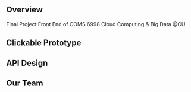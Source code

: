 ## Overview

Final Project Front End of COMS 6998 Cloud Computing & Big Data @CU

## Clickable Prototype



## API Design



## Our Team 
